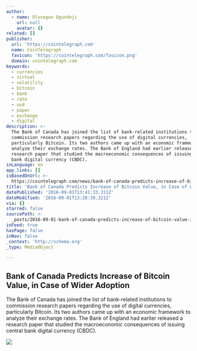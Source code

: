 ```yaml
---
author:
  - name: Olusegun Ogundeji
    url: null
    avatar: {}
related: []
publisher:
  url: 'https://cointelegraph.com'
  name: CoinTelegraph
  favicon: 'https://cointelegraph.com/favicon.png'
  domain: cointelegraph.com
keywords:
  - currencies
  - virtual
  - volatility
  - bitcoin
  - bank
  - rate
  - usd
  - paper
  - exchange
  - digital
description: >-
  The Bank of Canada has joined the list of bank-related institutions to
  commission research papers regarding the use of digital currencies,
  particularly Bitcoin. Its two authors came up with an economic framework to
  analyze their exchange rates. The Bank of England had earlier released a
  research paper that studied the macroeconomic consequences of issuing central
  bank digital currency (CBDC).
inLanguage: en
app_links: []
isBasedOnUrl: >-
  https://cointelegraph.com/news/bank-of-canada-predicts-increase-of-bitcoin-value-in-case-of-wider-adoption
title: 'Bank of Canada Predicts Increase of Bitcoin Value, in Case of Wider Adoption'
datePublished: '2016-09-01T13:41:33.311Z'
dateModified: '2016-09-01T13:28:38.321Z'
via: {}
starred: false
sourcePath: >-
  _posts/2016-09-01-bank-of-canada-predicts-increase-of-bitcoin-value-in-case-o.md
inFeed: true
hasPage: false
inNav: false
_context: 'http://schema.org'
_type: MediaObject

---
```

<article style=""><h1>Bank of Canada Predicts Increase of Bitcoin Value, in Case of Wider Adoption</h1><p>The Bank of Canada has joined the list of bank-related institutions to commission research papers regarding the use of digital currencies, particularly Bitcoin. Its two authors came up with an economic framework to analyze their exchange rates. The Bank of England had earlier released a research paper that studied the macroeconomic consequences of issuing central bank digital currency (CBDC).</p><img src="https://cointelegraph.com/images/725_Ly9jb2ludGVsZWdyYXBoLmNvbS9zdG9yYWdlL3VwbG9hZHMvdmlldy83OWJiZTIxNjM5OTM2NjVhMDNkOTZlMGRmNzRjNDNlYy5qcGc=.jpg" /></article>
